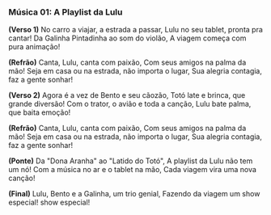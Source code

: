 ### Música 01: A Playlist da Lulu

**(Verso 1)**
No carro a viajar, a estrada a passar,
Lulu no seu tablet, pronta pra cantar!
Da Galinha Pintadinha ao som do violão,
A viagem começa com pura animação!

**(Refrão)**
Canta, Lulu, canta com paixão,
Com seus amigos na palma da mão!
Seja em casa ou na estrada, não importa o lugar,
Sua alegria contagia, faz a gente sonhar!

**(Verso 2)**
Agora é a vez de Bento e seu cãozão,
Totó late e brinca, que grande diversão!
Com o trator, o avião e toda a canção,
Lulu bate palma, que baita emoção!

**(Refrão)**
Canta, Lulu, canta com paixão,
Com seus amigos na palma da mão!
Seja em casa ou na estrada, não importa o lugar,
Sua alegria contagia, faz a gente sonhar!

**(Ponte)**
Da "Dona Aranha" ao "Latido do Totó",
A playlist da Lulu não tem um nó!
Com a música no ar e o tablet na mão,
Cada viagem vira uma nova canção!

**(Final)**
Lulu, Bento e a Galinha, um trio genial,
Fazendo da viagem um show especial! show especial!
